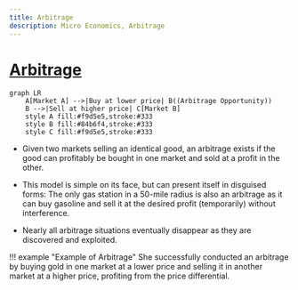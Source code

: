 ```yaml
---
title: Arbitrage
description: Micro Economics, Arbitrage
---
```


# [Arbitrage](https://en.wikipedia.org/wiki/Arbitrage)

```mermaid
graph LR
    A[Market A] -->|Buy at lower price| B((Arbitrage Opportunity))
    B -->|Sell at higher price| C[Market B]
    style A fill:#f9d5e5,stroke:#333
    style B fill:#84b6f4,stroke:#333
    style C fill:#f9d5e5,stroke:#333
```

- Given two markets selling an identical good, an arbitrage exists if the good can profitably be bought in one market and sold at a profit in the other. 

- This model is simple on its face, but can present itself in disguised forms: The only gas station in a 50-mile radius is also an arbitrage as it can buy gasoline and sell it at the desired profit (temporarily) without interference. 

- Nearly all arbitrage situations eventually disappear as they are discovered and exploited.

!!! example "Example of Arbitrage"
    She successfully conducted an arbitrage by buying gold in one market at a lower price and selling it in another market at a higher price, profiting from the price differential.